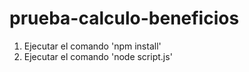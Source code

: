 # prueba-calculo-beneficios
1. Ejecutar el comando 'npm install'
2. Ejecutar el comando 'node script.js'
